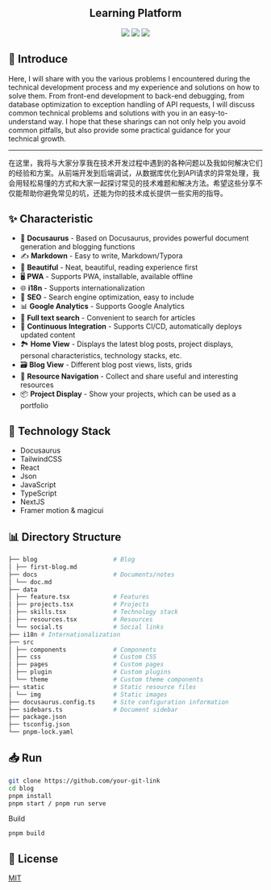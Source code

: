<h2 align="center">
Learning Platform
</h2>
<p align="center">
<a href="https://vercel.com/new/clone?repository-url=https://github.com/HooWC/TechDocs/tree/main&project-name=blog&repo-name=blog" rel="nofollow"><img src="https://vercel.com/button"></a>
<a href="https://app.netlify.com/start/deploy?repository=https://github.com/HooWC/TechDocs" rel="nofollow"><img src="https://www.netlify.com/img/deploy/button.svg"></a>
<a href="https://stackblitz.com/github/HooWC/TechDocs" rel="nofollow"><img src="https://developer.stackblitz.com/img/open_in_stackblitz.svg"></a>
</p>

## 👋 Introduce

Here, I will share with you the various problems I encountered during the technical development process and my experience and solutions on how to solve them. From front-end development to back-end debugging, from database optimization to exception handling of API requests, I will discuss common technical problems and solutions with you in an easy-to-understand way. I hope that these sharings can not only help you avoid common pitfalls, but also provide some practical guidance for your technical growth.
 
---------------------------

在这里，我将与大家分享我在技术开发过程中遇到的各种问题以及我如何解决它们的经验和方案。从前端开发到后端调试，从数据库优化到API请求的异常处理，我会用轻松易懂的方式和大家一起探讨常见的技术难题和解决方法。希望这些分享不仅能帮助你避免常见的坑，还能为你的技术成长提供一些实用的指导。

## ✨ Characteristic

- 🦖 **Docusaurus** - Based on Docusaurus, provides powerful document generation and blogging functions
- ✍️ **Markdown** - Easy to write, Markdown/Typora
- 🎨 **Beautiful** - Neat, beautiful, reading experience first
- 🖥️ **PWA** - Supports PWA, installable, available offline
- 🌐 **i18n** - Supports internationalization
- 💯 **SEO** - Search engine optimization, easy to include
- 📊 **Google Analytics** - Supports Google Analytics
- 🔎 **Full text search** - Convenient to search for articles
- 🚀 **Continuous Integration** - Supports CI/CD, automatically deploys updated content
- 🏞️ **Home View** - Displays the latest blog posts, project displays, personal characteristics, technology stacks, etc.
- 🗃️ **Blog View** - Different blog post views, lists, grids
- 🌈 **Resource Navigation** - Collect and share useful and interesting resources
- 📦 **Project Display** - Show your projects, which can be used as a portfolio

## :wrench: Technology Stack

- Docusaurus
- TailwindCSS
- React
- Json
- JavaScript
- TypeScript
- NextJS
- Framer motion & magicui 

## 📊 Directory Structure

```bash
├── blog                     # Blog
│ ├── first-blog.md
├── docs                     # Documents/notes
│ └── doc.md
├── data
│ ├── feature.tsx            # Features
│ ├── projects.tsx           # Projects
│ ├── skills.tsx             # Technology stack
│ ├── resources.tsx          # Resources
│ └── social.ts              # Social links
├── i18n # Internationalization
├── src
│ ├── components             # Components
│ ├── css                    # Custom CSS
│ ├── pages                  # Custom pages
│ ├── plugin                 # Custom plugins
│ └── theme                  # Custom theme components
├── static                   # Static resource files
│ └── img                    # Static images
├── docusaurus.config.ts     # Site configuration information
├── sidebars.ts              # Document sidebar
├── package.json
├── tsconfig.json
└── pnpm-lock.yaml
```

## 📥 Run

```Bash
git clone https://github.com/your-git-link
cd blog
pnpm install
pnpm start / pnpm run serve
```

Build

```bash
pnpm build
```

## 📝 License

[MIT](./LICENSE)
